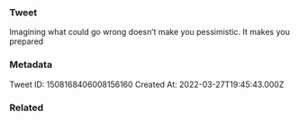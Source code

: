 ### Tweet
Imagining what could go wrong doesn’t make you pessimistic. It makes you prepared

### Metadata
Tweet ID: 1508168406008156160
Created At: 2022-03-27T19:45:43.000Z

### Related

